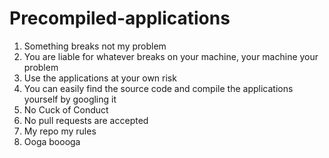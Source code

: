 # Precompiled-applications

1. Something breaks not my problem
2. You are liable for whatever breaks on your machine, your machine your problem
3. Use the applications at your own risk
4. You can easily find the source code and compile the applications yourself by googling it
5. No Cuck of Conduct
6. No pull requests are accepted
7. My repo my rules
8. Ooga boooga
